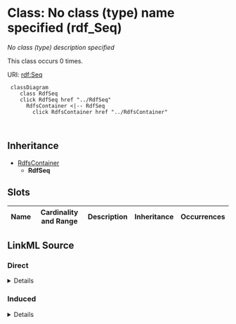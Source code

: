 

# Class: No class (type) name specified (rdf_Seq)


_No class (type) description specified_






This class occurs 0 times.


URI: [rdf:Seq](http://www.w3.org/1999/02/22-rdf-syntax-ns#Seq)






```mermaid
 classDiagram
    class RdfSeq
    click RdfSeq href "../RdfSeq"
      RdfsContainer <|-- RdfSeq
        click RdfsContainer href "../RdfsContainer"
      
      
```





## Inheritance
* [RdfsContainer](../classes/RdfsContainer.md)
    * **RdfSeq**



## Slots

| Name | Cardinality and Range | Description | Inheritance | Occurrences |
| ---  | --- | --- | --- | --- |














## LinkML Source

<!-- TODO: investigate https://stackoverflow.com/questions/37606292/how-to-create-tabbed-code-blocks-in-mkdocs-or-sphinx -->

### Direct

<details>

```yaml
name: rdf_Seq
conforms_to: No schema conformance document specified
annotations:
  count:
    tag: count
    value: 0
description: No class (type) description specified
title: No class (type) name specified
from_schema: spatial-kg
rank: 1000
is_a: rdfs_Container
class_uri: rdf:Seq

```
</details>

### Induced

<details>

```yaml
name: rdf_Seq
conforms_to: No schema conformance document specified
annotations:
  count:
    tag: count
    value: 0
description: No class (type) description specified
title: No class (type) name specified
from_schema: spatial-kg
rank: 1000
is_a: rdfs_Container
class_uri: rdf:Seq

```
</details>
